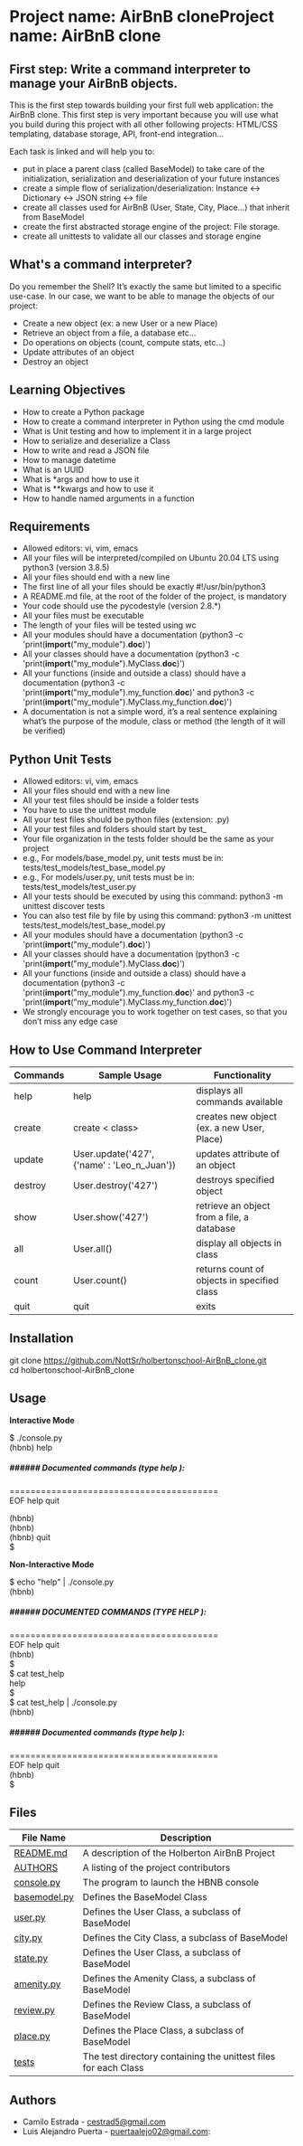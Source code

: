 # Project name: AirBnB cloneProject name: AirBnB clone

## First step: Write a command interpreter to manage your AirBnB objects.
This is the first step towards building your first full web application: the AirBnB clone. This first step is very important because you will use what you build during this project with all other following projects: HTML/CSS templating, database storage, API, front-end integration…

Each task is linked and will help you to:
- put in place a parent class (called BaseModel) to take care of the initialization, serialization and deserialization of your future instances
- create a simple flow of serialization/deserialization: Instance <-> Dictionary <-> JSON string <-> file
- create all classes used for AirBnB (User, State, City, Place…) that inherit from BaseModel
- create the first abstracted storage engine of the project: File storage.
- create all unittests to validate all our classes and storage engine

## What's a command interpreter?
Do you remember the Shell? It’s exactly the same but limited to a specific use-case. In our case, we want to be able to manage the objects of our project:
- Create a new object (ex: a new User or a new Place)
- Retrieve an object from a file, a database etc…
- Do operations on objects (count, compute stats, etc…)
- Update attributes of an object
- Destroy an object

## Learning Objectives
- How to create a Python package
- How to create a command interpreter in Python using the cmd module
- What is Unit testing and how to implement it in a large project
- How to serialize and deserialize a Class
- How to write and read a JSON file
- How to manage datetime
- What is an UUID
- What is *args and how to use it
- What is **kwargs and how to use it
- How to handle named arguments in a function

## Requirements
- Allowed editors: vi, vim, emacs
- All your files will be interpreted/compiled on Ubuntu 20.04 LTS using python3 (version 3.8.5)
- All your files should end with a new line
- The first line of all your files should be exactly #!/usr/bin/python3
- A README.md file, at the root of the folder of the project, is mandatory
- Your code should use the pycodestyle (version 2.8.*)
- All your files must be executable
- The length of your files will be tested using wc
- All your modules should have a documentation (python3 -c 'print(__import__("my_module").__doc__)')
- All your classes should have a documentation (python3 -c 'print(__import__("my_module").MyClass.__doc__)')
- All your functions (inside and outside a class) should have a documentation (python3 -c 'print(__import__("my_module").my_function.__doc__)' and python3 -c 'print(__import__("my_module").MyClass.my_function.__doc__)')
- A documentation is not a simple word, it’s a real sentence explaining what’s the purpose of the module, class or method (the length of it will be verified)

## Python Unit Tests

- Allowed editors: vi, vim, emacs
- All your files should end with a new line
- All your test files should be inside a folder tests
- You have to use the unittest module
- All your test files should be python files (extension: .py)
- All your test files and folders should start by test_
- Your file organization in the tests folder should be the same as your project
- e.g., For models/base_model.py, unit tests must be in: tests/test_models/test_base_model.py
- e.g., For models/user.py, unit tests must be in: tests/test_models/test_user.py
- All your tests should be executed by using this command: python3 -m unittest discover tests
- You can also test file by file by using this command: python3 -m unittest tests/test_models/test_base_model.py
- All your modules should have a documentation (python3 -c 'print(__import__("my_module").__doc__)')
- All your classes should have a documentation (python3 -c 'print(__import__("my_module").MyClass.__doc__)')
- All your functions (inside and outside a class) should have a documentation (python3 -c 'print(__import__("my_module").my_function.__doc__)' and python3 -c 'print(__import__("my_module").MyClass.my_function.__doc__)')
- We strongly encourage you to work together on test cases, so that you don’t miss any edge case

## How to Use Command Interpreter

|Commands   |Sample Usage   |Functionality   |
| ------------ | ------------ | ------------ |
|help   |help   |displays all commands available   |
|create   |create < class>  |creates new object (ex. a new User, Place)   |
|update   |User.update('427', {'name' : 'Leo_n_Juan'})   |updates attribute of an object   |
|destroy   | User.destroy('427')  |destroys specified object   |
|show   |User.show('427')   |	retrieve an object from a file, a database   |
|all   |User.all()   |display all objects in class  |
|count   |User.count()   |returns count of objects in specified class   |
|quit   |quit   |exits   |

## Installation
git clone https://github.com/NottSr/holbertonschool-AirBnB_clone.git<br>
cd holbertonschool-AirBnB_clone

## Usage

**Interactive Mode**

$ ./console.py<br>
(hbnb) help<br>

##### ###### Documented commands (type help <topic>):
========================================<br>
EOF  help  quit<br>

(hbnb)<br>
(hbnb)<br>
(hbnb) quit<br>
$<br>

**Non-Interactive Mode**

$ echo "help" | ./console.py<br>
(hbnb)<br>

##### ###### DOCUMENTED COMMANDS (TYPE HELP <TOPIC>):
========================================<br>
EOF  help  quit<br>
(hbnb)<br>
$<br>
$ cat test_help<br>
help<br>
$<br>
$ cat test_help | ./console.py<br>
(hbnb)<br>

##### ###### Documented commands (type help <topic>):
========================================<br>
EOF  help  quit<br>
(hbnb)<br>
$<br>

## Files

| File Name  |  Description |
| ------------ | ------------ |
|[README.md](http://https://github.com/cestrad5/holbertonschool-AirBnB_clone/blob/main/README.md "README.md")   |	A description of the Holberton AirBnB Project   |
|[AUTHORS](http://https://github.com/cestrad5/holbertonschool-AirBnB_clone/blob/main/AUTHORS "AUTHORS")  |A listing of the project contributors   |
|[console.py](http://https://github.com/cestrad5/holbertonschool-AirBnB_clone/blob/main/console.py "console.py")   |The program to launch the HBNB console   |
|[basemodel.py](http://https://github.com/cestrad5/holbertonschool-AirBnB_clone/blob/main/models/base_model.py "basemodel.py")   |Defines the BaseModel Class   |
|[user.py ](http://https://github.com/cestrad5/holbertonschool-AirBnB_clone/blob/main/models/user.py "user.py ")  |Defines the User Class, a subclass of BaseModel   |
|[city.py](http://https://github.com/cestrad5/holbertonschool-AirBnB_clone/blob/main/models/city.py "city.py")   |	Defines the City Class, a subclass of BaseModel   |
|[state.py](http://https://github.com/cestrad5/holbertonschool-AirBnB_clone/blob/main/models/state.py "state.py")   |	Defines the User Class, a subclass of BaseModel   |
|[amenity.py](http://https://github.com/cestrad5/holbertonschool-AirBnB_clone/blob/main/models/amenity.py "amenity.py")   |Defines the Amenity Class, a subclass of BaseModel   |
|[review.py](http://https://github.com/cestrad5/holbertonschool-AirBnB_clone/blob/main/models/review.py "review.py")   |Defines the Review Class, a subclass of BaseModel   |
|[place.py](http://https://github.com/cestrad5/holbertonschool-AirBnB_clone/blob/main/models/place.py "place.py")   |	Defines the Place Class, a subclass of BaseModel   |
|[tests](http://https://github.com/cestrad5/holbertonschool-AirBnB_clone/tree/main/tests "tests")   |	The test directory containing the unittest files for each Class   |

## Authors
- Camilo Estrada - <cestrad5@gmail.com>
- Luis Alejandro Puerta - <puertaalejo02@gmail.com>:

